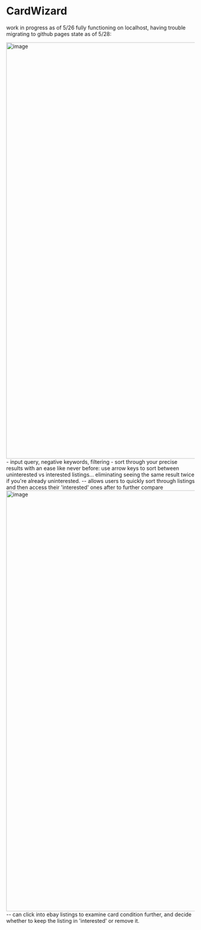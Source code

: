 # CardWizard
work in progress as of 5/26 fully functioning on localhost, having trouble migrating to github pages
state as of 5/28:

<img width="1113" alt="image" src="https://github.com/cklos1/TheCardWizard/assets/127165320/a0931251-f198-4117-9e86-8194ba02b6a1">
- input query, negative keywords, filtering
- sort through your precise results with an ease like never before: use arrow keys to sort between uninterested vs interested listings... eliminating seeing the same result twice if you're already uninterested. 
-- allows users to quickly sort through listings and then access their 'interested' ones after to further compare

<img width="1125" alt="image" src="https://github.com/cklos1/TheCardWizard/assets/127165320/9b9aa155-11b5-4a41-abf3-4e8b2bf7a0e1">
-- can click into ebay listings to examine card condition further, and decide whether to keep the listing in 'interested' or remove it.

